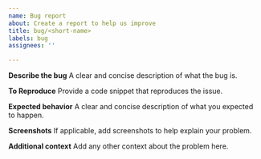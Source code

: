 ```yaml
---
name: Bug report
about: Create a report to help us improve
title: bug/<short-name>
labels: bug
assignees: ''

---
```


**Describe the bug**
A clear and concise description of what the bug is.

**To Reproduce**
Provide a code snippet that reproduces the issue.

**Expected behavior**
A clear and concise description of what you expected to happen.

**Screenshots**
If applicable, add screenshots to help explain your problem.

**Additional context**
Add any other context about the problem here.
